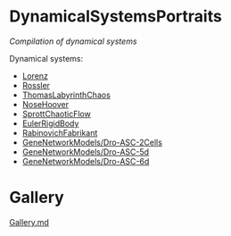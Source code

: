 DynamicalSystemsPortraits
=================
*Compilation of dynamical systems*

Dynamical systems:

- [Lorenz](Lorenz)
- [Rossler](Rossler)
- [ThomasLabyrinthChaos](ThomasLabyrinthChaos)
- [NoseHoover](NoseHoover)
- [SprottChaoticFlow](SprottChaoticFlow)
- [EulerRigidBody](EulerRigidBody)
- [RabinovichFabrikant](RabinovichFabrikant)
- [GeneNetworkModels/Dro-ASC-2Cells](GeneNetworkModels/Dro-ASC-2Cells)
- [GeneNetworkModels/Dro-ASC-5d](GeneNetworkModels/Dro-ASC-5d)
- [GeneNetworkModels/Dro-ASC-6d](GeneNetworkModels/Dro-ASC-6d)

# Gallery #
[Gallery.md](Gallery.md)